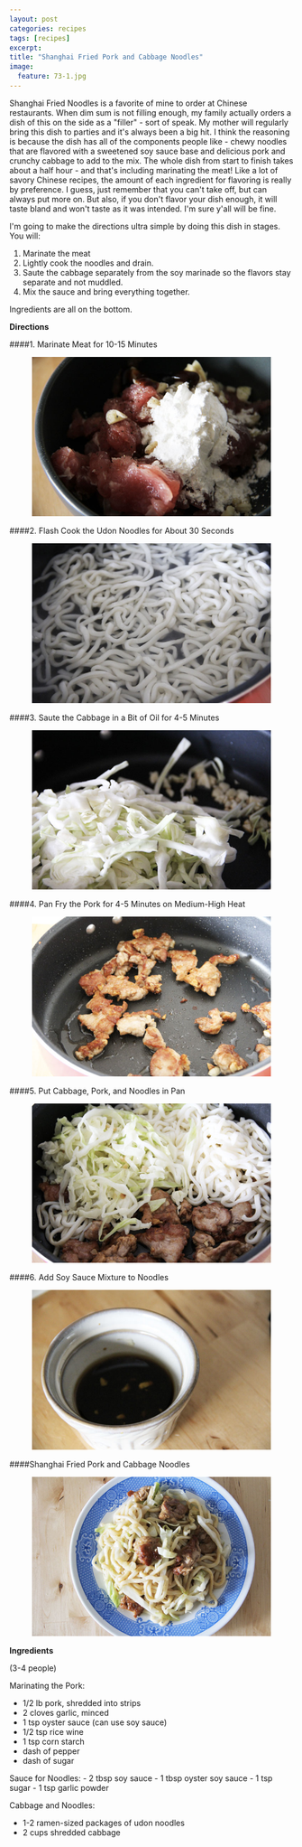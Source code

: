 ```yaml
---
layout: post
categories: recipes
tags: [recipes]
excerpt: 
title: "Shanghai Fried Pork and Cabbage Noodles"
image:
  feature: 73-1.jpg
---
```


Shanghai Fried Noodles is a favorite of mine to order at Chinese restaurants.  When dim sum is not filling enough, my family actually orders a dish of this on the side as a "filler" - sort of speak.  My mother will regularly bring this dish to parties and it's always been a big hit.  I think the reasoning is because the dish has all of the  components people like - chewy noodles that are flavored with a sweetened soy sauce base and delicious pork and crunchy cabbage to add to the mix.  The whole dish from start to finish takes about a half hour - and that's including marinating the meat!  Like a lot of savory Chinese recipes, the amount of each ingredient for flavoring is really by preference.  I guess, just remember that you can't take off, but can always put more on.  But also, if you don't flavor your dish enough, it will taste bland and won't taste as it was intended.  I'm sure y'all will be fine.

I'm going to make the directions ultra simple by doing this dish in stages.  You will:
1. Marinate the meat
2. Lightly cook the noodles and drain.
3. Saute the cabbage separately from the soy marinade so the flavors stay separate and not muddled.
4. Mix the sauce and bring everything together.

Ingredients are all on the bottom.


**Directions**

####1. Marinate Meat for 10-15 Minutes
<figure> <img src='/images/73-2.jpg'> </figure>
####2. Flash Cook the Udon Noodles for About 30 Seconds
<figure> <img src='/images/73-3.jpg'> </figure>
####3. Saute the Cabbage in a Bit of Oil for 4-5 Minutes
<figure> <img src='/images/73-4.jpg'> </figure>
####4. Pan Fry the Pork for 4-5 Minutes on Medium-High Heat
<figure> <img src='/images/73-5.jpg'> </figure>
####5. Put Cabbage, Pork, and Noodles in Pan
<figure> <img src='/images/73-6.jpg'> </figure>
####6. Add Soy Sauce Mixture to Noodles
<figure> <img src='/images/73-7.jpg'> </figure>
####Shanghai Fried Pork and Cabbage Noodles
<figure> <img src='/images/73-8.jpg'> </figure>


<section class='recipe'>
<p><strong>Ingredients</strong></p>

<p>(3-4 people)</p>

<p>Marinating the Pork:</p>

<ul><li>1/2 lb pork, shredded into strips</li><li>2 cloves garlic, minced</li><li>1 tsp oyster sauce (can use soy sauce)</li><li>1/2 tsp rice wine </li><li>1 tsp corn starch</li><li>dash of pepper</li><li>dash of sugar</li></ul>

<p>Sauce for Noodles:
- 2 tbsp  soy sauce
- 1 tbsp oyster soy sauce
- 1 tsp sugar
- 1 tsp garlic powder</p>

<p>Cabbage and Noodles:</p>

<ul><li>1-2 ramen-sized packages of udon noodles</li><li>2 cups shredded cabbage</li></ul></section>